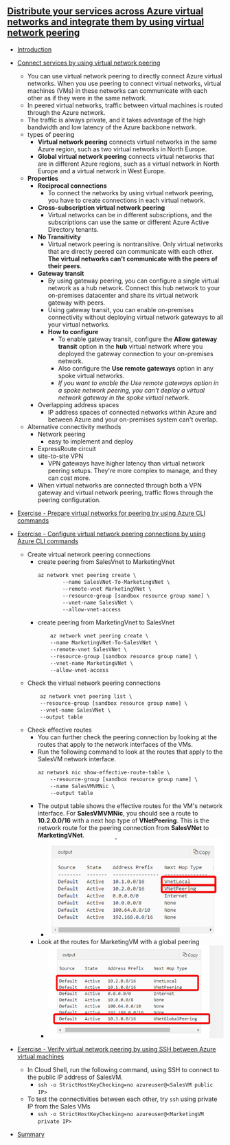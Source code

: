 ## [Distribute your services across Azure virtual networks and integrate them by using virtual network peering](https://docs.microsoft.com/en-au/learn/modules/integrate-vnets-with-vnet-peering/index)
- [Introduction](https://docs.microsoft.com/en-au/learn/modules/integrate-vnets-with-vnet-peering/1-introduction)
- [Connect services by using virtual network peering](https://docs.microsoft.com/en-au/learn/modules/integrate-vnets-with-vnet-peering/2-connect-services-using-vnet-peering)
  - You can use virtual network peering to directly connect Azure virtual networks. When you use peering to connect virtual networks, virtual machines (VMs) in these networks can communicate with each other as if they were in the same network.
  - In peered virtual networks, traffic between virtual machines is routed through the Azure network. 
  - The traffic is always private, and it takes advantage of the high bandwidth and low latency of the Azure backbone network.
  - types of peering
    - **Virtual network peering** connects virtual networks in the same Azure region, such as two virtual networks in North Europe.
    - **Global virtual network peering** connects virtual networks that are in different Azure regions, such as a virtual network in North Europe and a virtual network in West Europe.
  - **Properties**
    - **Reciprocal connections**
      - To connect the networks by using virtual network peering, you have to create connections in each virtual network.
    - **Cross-subscription virtual network peering**
      - Virtual networks can be in different subscriptions, and the subscriptions can use the same or different Azure Active Directory tenants.
    - **No Transitivity**
      - Virtual network peering is nontransitive. Only virtual networks that are directly peered can communicate with each other. **The virtual networks can't communicate with the peers of their peers**.
    - **Gateway transit**
      - By using gateway peering, you can configure a single virtual network as a hub network. Connect this hub network to your on-premises datacenter and share its virtual network gateway with peers.
      - Using gateway transit, you can enable on-premises connectivity without deploying virtual network gateways to all your virtual networks.
      - **How to configure**
        - To enable gateway transit, configure the **Allow gateway transit** option in the **hub** virtual network where you deployed the gateway connection to your on-premises network. 
        - Also configure the **Use remote gateways** option in any spoke virtual networks.
        - _If you want to enable the Use remote gateways option in a spoke network peering, you can't deploy a virtual network gateway in the spoke virtual network._
    - Overlapping address spaces
      - IP address spaces of connected networks within Azure and between Azure and your on-premises system can't overlap. 
  - Alternative connectivity methods
    - Network peering
      - easy to implement and deploy
    - ExpressRoute circuit
    - site-to-site VPN
      - VPN gateways have higher latency than virtual network peering setups. They're more complex to manage, and they can cost more.
    - When virtual networks are connected through both a VPN gateway and virtual network peering, traffic flows through the peering configuration.
- [Exercise - Prepare virtual networks for peering by using Azure CLI commands](https://docs.microsoft.com/en-au/learn/modules/integrate-vnets-with-vnet-peering/3-exercise-prepare-vnets-for-peering-using-azure-cli-commands)
- [Exercise - Configure virtual network peering connections by using Azure CLI commands](https://docs.microsoft.com/en-au/learn/modules/integrate-vnets-with-vnet-peering/4-exercise-configure-vnet-peering-connections-using-azure-cli-commands)
  - Create virtual network peering connections
    - create peering from SalesVnet to MarketingVnet
        ```
        az network vnet peering create \
                --name SalesVNet-To-MarketingVNet \
                --remote-vnet MarketingVNet \
                --resource-group [sandbox resource group name] \
                --vnet-name SalesVNet \
                --allow-vnet-access
        ```
    - create peering from MarketingVnet to SalesVnet
        ``` 
            az network vnet peering create \
            --name MarketingVNet-To-SalesVNet \
            --remote-vnet SalesVNet \
            --resource-group [sandbox resource group name] \
            --vnet-name MarketingVNet \
            --allow-vnet-access
        ```
  - Check the virtual network peering connections
    ```
        az network vnet peering list \
        --resource-group [sandbox resource group name] \
        --vnet-name SalesVNet \
        --output table
    ```
  - Check effective routes
    - You can further check the peering connection by looking at the routes that apply to the network interfaces of the VMs.
    - Run the following command to look at the routes that apply to the SalesVM network interface.
        ```
        az network nic show-effective-route-table \
            --resource-group [sandbox resource group name] \
            --name SalesVMVMNic \
            --output table
        ```
    - The output table shows the effective routes for the VM's network interface. For **SalesVMVMNic**, you should see a route to **10.2.0.0/16** with a next hop type of **VNetPeering**. This is the network route for the peering connection from **SalesVNet** to **MarketingVNet**.
      - ![](2019-11-08-12-27-53.png)
    - Look at the routes for MarketingVM with a global peering
      - ![](2019-11-08-12-29-23.png)

- [Exercise - Verify virtual network peering by using SSH between Azure virtual machines](https://docs.microsoft.com/en-au/learn/modules/integrate-vnets-with-vnet-peering/5-exercise-verify-vnet-peering)
  - In Cloud Shell, run the following command, using SSH to connect to the public IP address of SalesVM. 
    - `ssh -o StrictHostKeyChecking=no azureuser@<SalesVM public IP>`
  - To test the connectivities between each other, try `ssh` using private IP from the Sales VMs
    - `ssh -o StrictHostKeyChecking=no azureuser@<MarketingVM private IP>`
- [Summary](https://docs.microsoft.com/en-au/learn/modules/integrate-vnets-with-vnet-peering/6-summary)